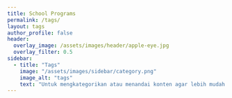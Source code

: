 ```yaml
---
title: School Programs
permalink: /tags/
layout: tags
author_profile: false
header:
  overlay_image: /assets/images/header/apple-eye.jpg
  overlay_filter: 0.5
sidebar:
  - title: "Tags"
    image: "/assets/images/sidebar/category.png"
    image_alt: "tags"
    text: "Untuk mengkategorikan atau menandai konten agar lebih mudah diidentifikasi, dikelompokkan, dan ditemukan."
---
```

